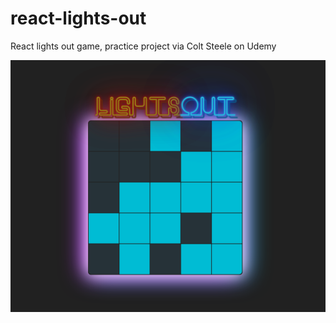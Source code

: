 # react-lights-out

React lights out game, practice project via Colt Steele on Udemy

![lights out game](demo/lights-out.png)
